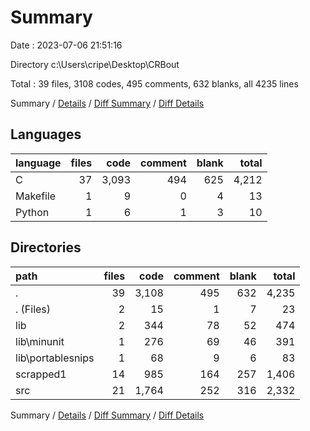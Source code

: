 # Summary

Date : 2023-07-06 21:51:16

Directory c:\\Users\\cripe\\Desktop\\CRBout

Total : 39 files,  3108 codes, 495 comments, 632 blanks, all 4235 lines

Summary / [Details](details.md) / [Diff Summary](diff.md) / [Diff Details](diff-details.md)

## Languages
| language | files | code | comment | blank | total |
| :--- | ---: | ---: | ---: | ---: | ---: |
| C | 37 | 3,093 | 494 | 625 | 4,212 |
| Makefile | 1 | 9 | 0 | 4 | 13 |
| Python | 1 | 6 | 1 | 3 | 10 |

## Directories
| path | files | code | comment | blank | total |
| :--- | ---: | ---: | ---: | ---: | ---: |
| . | 39 | 3,108 | 495 | 632 | 4,235 |
| . (Files) | 2 | 15 | 1 | 7 | 23 |
| lib | 2 | 344 | 78 | 52 | 474 |
| lib\\minunit | 1 | 276 | 69 | 46 | 391 |
| lib\\portablesnips | 1 | 68 | 9 | 6 | 83 |
| scrapped1 | 14 | 985 | 164 | 257 | 1,406 |
| src | 21 | 1,764 | 252 | 316 | 2,332 |

Summary / [Details](details.md) / [Diff Summary](diff.md) / [Diff Details](diff-details.md)